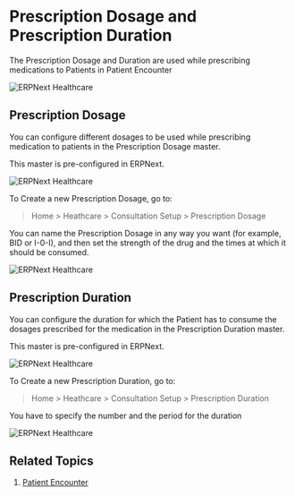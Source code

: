 <!-- add-breadcrumbs -->

# Prescription Dosage and Prescription Duration

The Prescription Dosage and Duration are used while prescribing medications to Patients in Patient Encounter

<img class="screenshot" alt="ERPNext Healthcare" src="{{docs_base_url}}/assets/img/healthcare/prescription_dosage_duration.png">

## Prescription Dosage

You can configure different dosages to be used while prescribing medication to patients in the Prescription Dosage master.

This master is pre-configured in ERPNext.

<img class="screenshot" alt="ERPNext Healthcare" src="{{docs_base_url}}/assets/img/healthcare/prescription_dosage.png">

To Create a new Prescription Dosage, go to:

> Home > Heathcare > Consultation Setup > Prescription Dosage

You can name the Prescription Dosage in any way you want (for example, BID or I-0-I), and then set the strength of the drug and the times at which it should be consumed.

<img class="screenshot" alt="ERPNext Healthcare" src="{{docs_base_url}}/assets/img/healthcare/prescription_dosage_1.png">

## Prescription Duration

You can configure the duration for which the Patient has to consume the dosages prescribed for the medication in the Prescription Duration master.

This master is pre-configured in ERPNext.

<img class="screenshot" alt="ERPNext Healthcare" src="{{docs_base_url}}/assets/img/healthcare/prescription_duration.png">

To Create a new Prescription Duration, go to:

> Home > Heathcare > Consultation Setup > Prescription Duration

You have to specify the number and the period for the duration

<img class="screenshot" alt="ERPNext Healthcare" src="{{docs_base_url}}/assets/img/healthcare/prescription_duration_1.png">

## Related Topics

1. [Patient Encounter](/docs/v13/user/manual/en/healthcare/patient_encounter)
